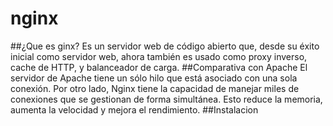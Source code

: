 # nginx
##¿Que es ginx?
Es un servidor web de código abierto que, desde su éxito inicial como servidor web, ahora también es usado como proxy inverso, cache de HTTP, y balanceador de carga.
##Comparativa con Apache
El servidor de Apache tiene un sólo hilo que está asociado con una sola conexión. Por otro lado, Nginx tiene la capacidad de manejar miles de conexiones que se gestionan de forma simultánea. Esto reduce la memoria, aumenta la velocidad y mejora el rendimiento.
##Instalacion

